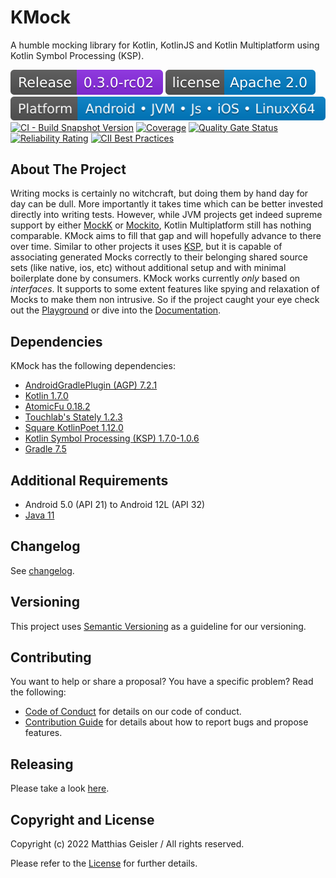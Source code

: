 # KMock
A humble mocking library for Kotlin, KotlinJS and Kotlin Multiplatform using Kotlin Symbol Processing (KSP).

[![Latest release](https://raw.githubusercontent.com/bitPogo/kmock/main/docs/src/assets/badge-release-latest.svg)](https://github.com/bitPogo/kmock/releases)
[![License](https://raw.githubusercontent.com/bitPogo/kmock/main/docs/src/assets/badge-license.svg)](https://github.com/bitPogo/kmock/blob/main/LICENSE)
[![Platforms](https://raw.githubusercontent.com/bitPogo/kmock/main/docs/src/assets/badge-platform-support.svg)](https://github.com/bitPogo/kmock/blob/main/docs/src/assets/badge-platform-support.svg)
[![CI - Build Snapshot Version](https://github.com/bitPogo/kmock/actions/workflows/ci-latest-version.yml/badge.svg)](https://github.com/bitPogo/kmock/actions/workflows/ci-latest-version.yml/badge.svg)
[![Coverage](https://sonarcloud.io/api/project_badges/measure?project=kmock&metric=coverage)](https://sonarcloud.io/summary/new_code?id=kmock)
[![Quality Gate Status](https://sonarcloud.io/api/project_badges/measure?project=kmock&metric=alert_status)](https://sonarcloud.io/summary/new_code?id=kmock)
[![Reliability Rating](https://sonarcloud.io/api/project_badges/measure?project=kmock&metric=reliability_rating)](https://sonarcloud.io/summary/new_code?id=kmock)
[![CII Best Practices](https://bestpractices.coreinfrastructure.org/projects/6023/badge)](https://bestpractices.coreinfrastructure.org/projects/6023)

## About The Project
Writing mocks is certainly no witchcraft, but doing them by hand day for day can be dull.
More importantly it takes time which can be better invested directly into writing tests.
However, while JVM projects get indeed supreme support by either [MockK](https://mockk.io/) or [Mockito](https://github.com/mockito/mockito-kotlin), Kotlin Multiplatform still has nothing comparable.
KMock aims to fill that gap and will hopefully advance to there over time.
Similar to other projects it uses [KSP](https://github.com/google/ksp), but it is capable of associating generated Mocks correctly to their belonging shared source sets (like native, ios, etc) without additional setup and with minimal boilerplate done by consumers.
KMock works currently *only* based on *interfaces*.
It supports to some extent features like spying and relaxation of Mocks to make them non intrusive.
So if the project caught your eye check out the [Playground](https://github.com/bitPogo/kmock-playground) or dive into the [Documentation](https://bitpogo.github.io/kmock/).

## Dependencies

KMock has the following dependencies:

* [AndroidGradlePlugin (AGP) 7.2.1](https://developer.android.com/studio/releases/gradle-plugin)
* [Kotlin 1.7.0](https://kotlinlang.org/docs/releases.html)
* [AtomicFu 0.18.2](https://github.com/Kotlin/kotlinx.atomicfu)
* [Touchlab's Stately 1.2.3](https://github.com/touchlab/Stately)
* [Square KotlinPoet 1.12.0](https://square.github.io/kotlinpoet/)
* [Kotlin Symbol Processing (KSP) 1.7.0-1.0.6](https://github.com/google/ksp)
* [Gradle 7.5](https://gradle.org/)

## Additional Requirements

* Android 5.0 (API 21) to Android 12L (API 32)
* [Java 11](https://adoptopenjdk.net/?variant=openjdk11&jvmVariant=hotspot)

## Changelog

See [changelog](https://github.com/bitPogo/kmock/blob/main/CHANGELOG.md).

## Versioning

This project uses [Semantic Versioning](http://semver.org/) as a guideline for our versioning.

## Contributing

You want to help or share a proposal? You have a specific problem? Read the following:

* [Code of Conduct](https://github.com/bitPogo/kmock/blob/main/CODE_OF_CONDUCT.md) for details on our code of conduct.
* [Contribution Guide](https://github.com/bitPogo/kmock/blob/main/CONTRIBUTING.md) for details about how to report bugs and propose features.

## Releasing

Please take a look [here](https://github.com/bitPogo/kmock/tree/main/docs/src/development/releasing.md).

## Copyright and License

Copyright (c) 2022 Matthias Geisler / All rights reserved.

Please refer to the [License](https://github.com/bitPogo/kmock/blob/main/LICENSE) for further details.
